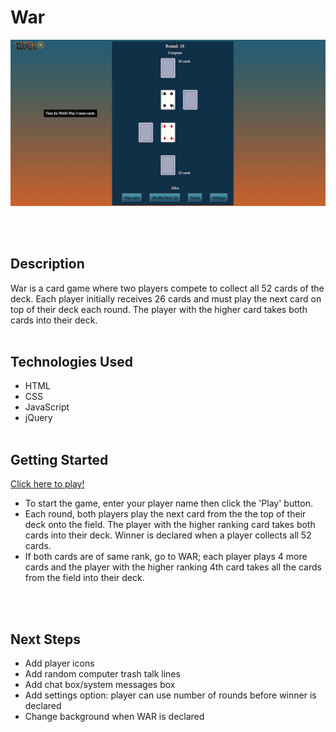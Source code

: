 
# War

![Game Image](images/gameImage.png)

<br><br>

## Description

War is a card game where two players compete to collect all 52 cards of the deck. Each player initially receives 26 cards and must play the next card on top of their deck each round. The player with the higher card takes both cards into their deck. 
<br><br>

## Technologies Used

- HTML
- CSS
- JavaScript
- jQuery
<br><br>

## Getting Started

<a href="https://allenaxie.github.io/War/" target="_blank">Click here to play!</a>

- To start the game, enter your player name then click the 'Play' button.
- Each round, both players play the next card from the the top of their deck onto the field. The player with the higher ranking card takes both cards into their deck. Winner is declared when a player collects all 52 cards. 
- If both cards are of same rank, go to WAR; each player plays 4 more cards and the player with the higher ranking 4th card takes all the cards from the field into their deck. 


<br><br>

## Next Steps

- Add player icons
- Add random computer trash talk lines
- Add chat box/system messages box
- Add settings option: player can use number of rounds before winner is declared
- Change background when WAR is declared
